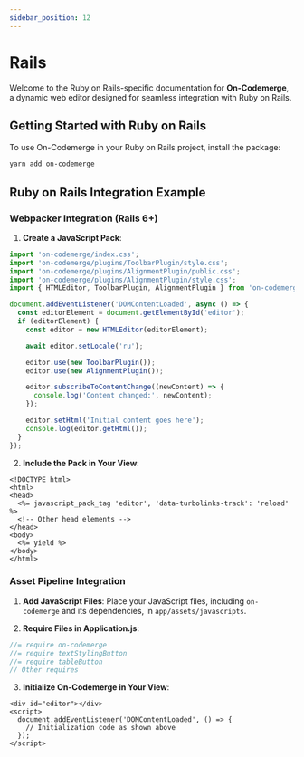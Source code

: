 ```yaml
---
sidebar_position: 12
---
```


# Rails

Welcome to the Ruby on Rails-specific documentation for **On-Codemerge**, a dynamic web editor designed for seamless integration with Ruby on Rails.

## Getting Started with Ruby on Rails

To use On-Codemerge in your Ruby on Rails project, install the package:

```bash
yarn add on-codemerge
```

## Ruby on Rails Integration Example

### Webpacker Integration (Rails 6+)

1. **Create a JavaScript Pack**:

```javascript title="app/javascript/packs/editor.js"
import 'on-codemerge/index.css';
import 'on-codemerge/plugins/ToolbarPlugin/style.css';
import 'on-codemerge/plugins/AlignmentPlugin/public.css';
import 'on-codemerge/plugins/AlignmentPlugin/style.css';
import { HTMLEditor, ToolbarPlugin, AlignmentPlugin } from 'on-codemerge';

document.addEventListener('DOMContentLoaded', async () => {
  const editorElement = document.getElementById('editor');
  if (editorElement) {
    const editor = new HTMLEditor(editorElement);

    await editor.setLocale('ru');

    editor.use(new ToolbarPlugin());
    editor.use(new AlignmentPlugin());

    editor.subscribeToContentChange((newContent) => {
      console.log('Content changed:', newContent);
    });

    editor.setHtml('Initial content goes here');
    console.log(editor.getHtml());
  }
});
```

2. **Include the Pack in Your View**:

```erb title="app/views/layouts/application.html.erb"
<!DOCTYPE html>
<html>
<head>
  <%= javascript_pack_tag 'editor', 'data-turbolinks-track': 'reload' %>
  <!-- Other head elements -->
</head>
<body>
  <%= yield %>
</body>
</html>
```

### Asset Pipeline Integration

1. **Add JavaScript Files**: Place your JavaScript files, including `on-codemerge` and its dependencies, in `app/assets/javascripts`.

2. **Require Files in Application.js**:

```javascript title="app/assets/javascripts/application.js"
//= require on-codemerge
//= require textStylingButton
//= require tableButton
// Other requires
```

3. **Initialize On-Codemerge in Your View**:

```erb title="app/views/your_view.html.erb"
<div id="editor"></div>
<script>
  document.addEventListener('DOMContentLoaded', () => {
    // Initialization code as shown above
  });
</script>
```
